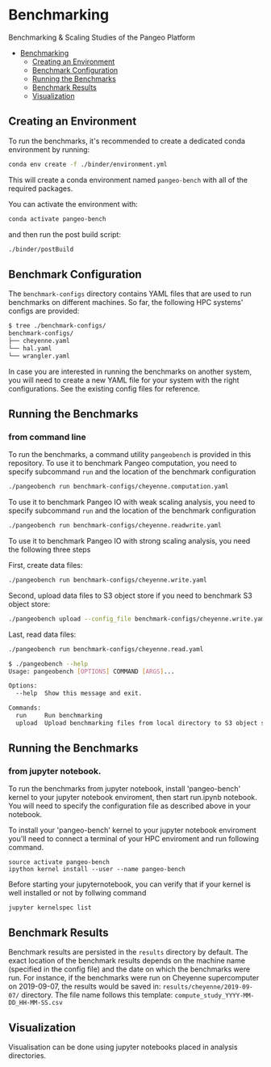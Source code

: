 # Benchmarking

Benchmarking &amp; Scaling Studies of the Pangeo Platform

- [Benchmarking](#benchmarking)
  - [Creating an Environment](#creating-an-environment)
  - [Benchmark Configuration](#benchmark-configuration)
  - [Running the Benchmarks](#running-the-benchmarks)
  - [Benchmark Results](#benchmark-results)
  - [Visualization](#visualization)

## Creating an Environment

To run the benchmarks, it's recommended to create a dedicated conda environment by running:

```bash
conda env create -f ./binder/environment.yml
```

This will create a conda environment named `pangeo-bench` with all of the required packages.

You can activate the environment with:

```bash
conda activate pangeo-bench
```

and then run the post build script:

```bash
./binder/postBuild
```

## Benchmark Configuration

The `benchmark-configs` directory contains YAML files that are used to run benchmarks on different machines. So far, the following HPC systems' configs are provided:

```bash
$ tree ./benchmark-configs/
benchmark-configs/
├── cheyenne.yaml
└── hal.yaml
└── wrangler.yaml

```

In case you are interested in running the benchmarks on another system, you will need to create a new YAML file for your system with the right configurations. See the existing config files for reference.

## Running the Benchmarks
### from command line

To run the benchmarks, a command utility `pangeobench` is provided in this repository.
To use it to benchmark Pangeo computation, you need to specify subcommand `run` and the location of the benchmark configuration

```bash
./pangeobench run benchmark-configs/cheyenne.computation.yaml
```


To use it to benchmark Pangeo IO with weak scaling analysis, you need to specify subcommand `run` and the location of the benchmark configuration


```bash
./pangeobench run benchmark-configs/cheyenne.readwrite.yaml
```

To use it to benchmark Pangeo IO with strong scaling analysis, you need the following three steps

First, create data files:
```bash
./pangeobench run benchmark-configs/cheyenne.write.yaml
```
Second, upload data files to S3 object store if you need to benchmark S3 object store:
```bash
./pangeobench upload --config_file benchmark-configs/cheyenne.write.yaml
```

Last, read data files:
```bash
./pangeobench run benchmark-configs/cheyenne.read.yaml
```

```bash
$ ./pangeobench --help
Usage: pangeobench [OPTIONS] COMMAND [ARGS]...

Options:
  --help  Show this message and exit.

Commands:
  run     Run benchmarking
  upload  Upload benchmarking files from local directory to S3 object store
```
## Running the Benchmarks
### from jupyter notebook.

To run the benchmarks from jupyter notebook, install 'pangeo-bench' kernel to your jupyter notebook enviroment, then start run.ipynb notebook.  You will need to specify the configuration file as described above in your notebook.

To install your 'pangeo-bench' kernel to your jupyter notebook enviroment you'll need to connect a terminal of your HPC enviroment and run following command.

```conda env create -f pangeo-bench.yml
source activate pangeo-bench
ipython kernel install --user --name pangeo-bench
```

Before starting your jupyternotebook, you can verify that if your kernel is well installed or not by follwing command

```
jupyter kernelspec list
```



## Benchmark Results

Benchmark results are persisted in the `results` directory by default. The exact location of the benchmark results depends on the machine name (specified in the config file) and the date on which the benchmarks were run. For instance, if the benchmarks were run on Cheyenne supercomputer on 2019-09-07, the results would be saved in: `results/cheyenne/2019-09-07/` directory. The file name follows this template: `compute_study_YYYY-MM-DD_HH-MM-SS.csv`

## Visualization

Visualisation can be done using jupyter notebooks placed in analysis directories.
